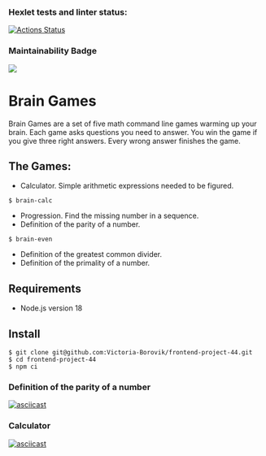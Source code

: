 ### Hexlet tests and linter status:
[![Actions Status](https://github.com/Victoria-Borovik/frontend-project-44/workflows/hexlet-check/badge.svg)](https://github.com/Victoria-Borovik/frontend-project-44/actions)

### Maintainability Badge
<a href="https://codeclimate.com/github/Victoria-Borovik/frontend-project-44/maintainability"><img src="https://api.codeclimate.com/v1/badges/56ffdd3cdc20a05b1762/maintainability" /></a>

# Brain Games #

Brain Games are a set of five math command line games warming up your brain.
Each game asks questions you need to answer. You win the game if you give three right answers. Every wrong answer finishes the game.

## The Games: ##
* Calculator. Simple arithmetic expressions needed to be figured.
```
$ brain-calc
```
* Progression. Find the missing number in a sequence. 
* Definition of the parity of a number.
```
$ brain-even
```
* Definition of the greatest common divider. 
* Definition of the primality of a number.

## Requirements ##
- Node.js version 18

## Install ##
```
$ git clone git@github.com:Victoria-Borovik/frontend-project-44.git
$ cd frontend-project-44
$ npm ci
```

### Definition of the parity of a number ###
[![asciicast](https://asciinema.org/a/OroyMRLS9ESslEiVDyAmmJrYz.svg)](https://asciinema.org/a/OroyMRLS9ESslEiVDyAmmJrYz)

### Calculator ###
[![asciicast](https://asciinema.org/a/2Kc3QFPnTHI27N3tZYKc3dczk.svg)](https://asciinema.org/a/2Kc3QFPnTHI27N3tZYKc3dczk)


